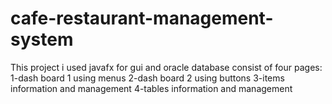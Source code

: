 # cafe-restaurant-management-system
This project i used javafx for gui and oracle database
consist of four pages:
1-dash board 1 using menus 
2-dash board 2 using buttons
3-items information and management
4-tables information and management
